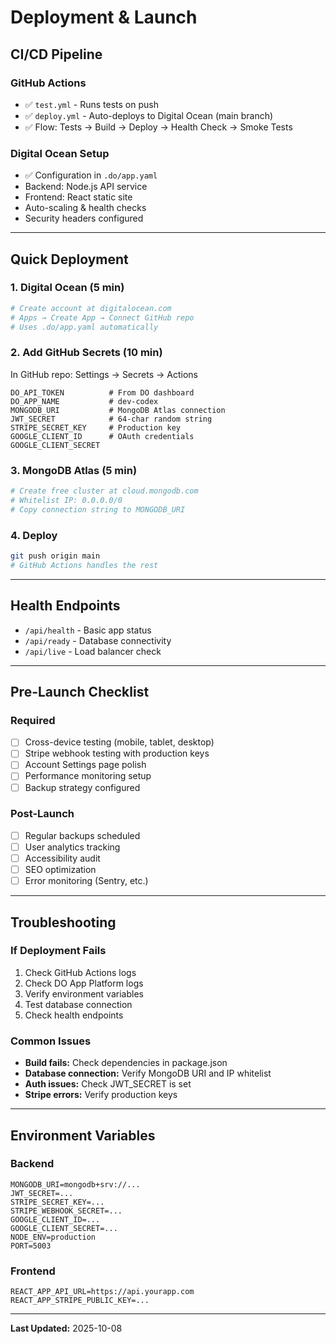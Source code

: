# Deployment & Launch

## CI/CD Pipeline

### GitHub Actions
- ✅ `test.yml` - Runs tests on push
- ✅ `deploy.yml` - Auto-deploys to Digital Ocean (main branch)
- ✅ Flow: Tests → Build → Deploy → Health Check → Smoke Tests

### Digital Ocean Setup
- ✅ Configuration in `.do/app.yaml`
- Backend: Node.js API service
- Frontend: React static site
- Auto-scaling & health checks
- Security headers configured

---

## Quick Deployment

### 1. Digital Ocean (5 min)
```bash
# Create account at digitalocean.com
# Apps → Create App → Connect GitHub repo
# Uses .do/app.yaml automatically
```

### 2. Add GitHub Secrets (10 min)
In GitHub repo: Settings → Secrets → Actions
```
DO_API_TOKEN          # From DO dashboard
DO_APP_NAME           # dev-codex
MONGODB_URI           # MongoDB Atlas connection
JWT_SECRET            # 64-char random string
STRIPE_SECRET_KEY     # Production key
GOOGLE_CLIENT_ID      # OAuth credentials
GOOGLE_CLIENT_SECRET
```

### 3. MongoDB Atlas (5 min)
```bash
# Create free cluster at cloud.mongodb.com
# Whitelist IP: 0.0.0.0/0
# Copy connection string to MONGODB_URI
```

### 4. Deploy
```bash
git push origin main
# GitHub Actions handles the rest
```

---

## Health Endpoints
- `/api/health` - Basic app status
- `/api/ready` - Database connectivity
- `/api/live` - Load balancer check

---

## Pre-Launch Checklist

### Required
- [ ] Cross-device testing (mobile, tablet, desktop)
- [ ] Stripe webhook testing with production keys
- [ ] Account Settings page polish
- [ ] Performance monitoring setup
- [ ] Backup strategy configured

### Post-Launch
- [ ] Regular backups scheduled
- [ ] User analytics tracking
- [ ] Accessibility audit
- [ ] SEO optimization
- [ ] Error monitoring (Sentry, etc.)

---

## Troubleshooting

### If Deployment Fails
1. Check GitHub Actions logs
2. Check DO App Platform logs
3. Verify environment variables
4. Test database connection
5. Check health endpoints

### Common Issues
- **Build fails:** Check dependencies in package.json
- **Database connection:** Verify MongoDB URI and IP whitelist
- **Auth issues:** Check JWT_SECRET is set
- **Stripe errors:** Verify production keys

---

## Environment Variables

### Backend
```env
MONGODB_URI=mongodb+srv://...
JWT_SECRET=...
STRIPE_SECRET_KEY=...
STRIPE_WEBHOOK_SECRET=...
GOOGLE_CLIENT_ID=...
GOOGLE_CLIENT_SECRET=...
NODE_ENV=production
PORT=5003
```

### Frontend
```env
REACT_APP_API_URL=https://api.yourapp.com
REACT_APP_STRIPE_PUBLIC_KEY=...
```

---

**Last Updated:** 2025-10-08
